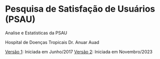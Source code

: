 # Pesquisa de Satisfação de Usuários (PSAU)

Analise e Estatísticas da PSAU

Hospital de Doenças Tropicais Dr. Anuar Auad

[Versão 1](v1/): Iniciada em Junho/2017
[Versão 2](v2/): Iniciada em Novembro/2023
